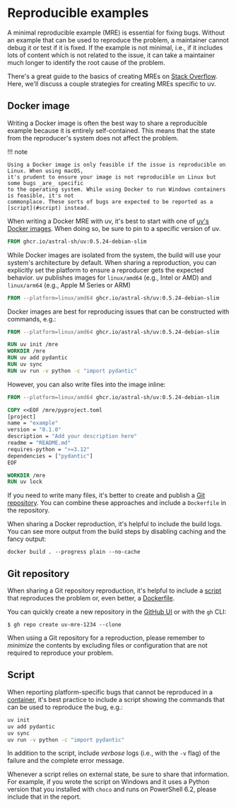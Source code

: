 # Reproducible examples

A minimal reproducible example (MRE) is essential for fixing bugs. Without an example that can be
used to reproduce the problem, a maintainer cannot debug it or test if it is fixed. If the example
is not minimal, i.e., if it includes lots of content which is not related to the issue, it can take
a maintainer much longer to identify the root cause of the problem.

There's a great guide to the basics of creating MREs on
[Stack Overflow](https://stackoverflow.com/help/minimal-reproducible-example). Here, we'll discuss a
couple strategies for creating MREs specific to uv.

## Docker image

Writing a Docker image is often the best way to share a reproducible example because it is entirely
self-contained. This means that the state from the reproducer's system does not affect the problem.

!!! note

    Using a Docker image is only feasible if the issue is reproducible on Linux. When using macOS,
    it's prudent to ensure your image is not reproducible on Linux but some bugs _are_ specific
    to the operating system. While using Docker to run Windows containers is feasible, it's not
    commonplace. These sorts of bugs are expected to be reported as a [script](#script) instead.

When writing a Docker MRE with uv, it's best to start with one of
[uv's Docker images](../../guides/integration/docker.md#available-images). When doing so, be sure to
pin to a specific version of uv.

```Dockerfile
FROM ghcr.io/astral-sh/uv:0.5.24-debian-slim
```

While Docker images are isolated from the system, the build will use your system's architecture by
default. When sharing a reproduction, you can explicitly set the platform to ensure a reproducer
gets the expected behavior. uv publishes images for `linux/amd64` (e.g., Intel or AMD) and
`linux/arm64` (e.g., Apple M Series or ARM)

```Dockerfile
FROM --platform=linux/amd64 ghcr.io/astral-sh/uv:0.5.24-debian-slim
```

Docker images are best for reproducing issues that can be constructed with commands, e.g.:

```Dockerfile
FROM --platform=linux/amd64 ghcr.io/astral-sh/uv:0.5.24-debian-slim

RUN uv init /mre
WORKDIR /mre
RUN uv add pydantic
RUN uv sync
RUN uv run -v python -c "import pydantic"
```

However, you can also write files into the image inline:

```Dockerfile
FROM --platform=linux/amd64 ghcr.io/astral-sh/uv:0.5.24-debian-slim

COPY <<EOF /mre/pyproject.toml
[project]
name = "example"
version = "0.1.0"
description = "Add your description here"
readme = "README.md"
requires-python = ">=3.12"
dependencies = ["pydantic"]
EOF

WORKDIR /mre
RUN uv lock
```

If you need to write many files, it's better to create and publish a
[Git repository](#git-repository). You can combine these approaches and include a `Dockerfile` in
the repository.

When sharing a Docker reproduction, it's helpful to include the build logs. You can see more output
from the build steps by disabling caching and the fancy output:

```console
docker build . --progress plain --no-cache
```

## Git repository

When sharing a Git repository reproduction, it's helpful to include a [script](#script) that
reproduces the problem or, even better, a [Dockerfile](#docker-image).

You can quickly create a new repository in the [GitHub UI](https://github.com/new) or with the `gh`
CLI:

```console
$ gh repo create uv-mre-1234 --clone
```

When using a Git repository for a reproduction, please remember to _minimize_ the contents by
excluding files or configuration that are not required to reproduce your problem.

## Script

When reporting platform-specific bugs that cannot be reproduced in a [container](#docker-image),
it's best practice to include a script showing the commands that can be used to reproduce the bug,
e.g.:

```bash
uv init
uv add pydantic
uv sync
uv run -v python -c "import pydantic"
```

In addition to the script, include _verbose_ logs (i.e., with the `-v` flag) of the failure and the
complete error message.

Whenever a script relies on external state, be sure to share that information. For example, if you
wrote the script on Windows and it uses a Python version that you installed with `choco` and runs on
PowerShell 6.2, please include that in the report.

